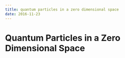 ```yaml
---
title: quantum particles in a zero dimensional space
date: 2016-11-23
---
```


# Quantum Particles in a Zero Dimensional Space


